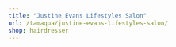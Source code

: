 ```yaml
---
title: "Justine Evans Lifestyles Salon"
url: /tamaqua/justine-evans-lifestyles-salon/
shop: hairdresser
---
```

